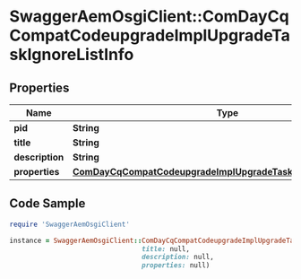 # SwaggerAemOsgiClient::ComDayCqCompatCodeupgradeImplUpgradeTaskIgnoreListInfo

## Properties

Name | Type | Description | Notes
------------ | ------------- | ------------- | -------------
**pid** | **String** |  | [optional] 
**title** | **String** |  | [optional] 
**description** | **String** |  | [optional] 
**properties** | [**ComDayCqCompatCodeupgradeImplUpgradeTaskIgnoreListProperties**](ComDayCqCompatCodeupgradeImplUpgradeTaskIgnoreListProperties.md) |  | [optional] 

## Code Sample

```ruby
require 'SwaggerAemOsgiClient'

instance = SwaggerAemOsgiClient::ComDayCqCompatCodeupgradeImplUpgradeTaskIgnoreListInfo.new(pid: null,
                                 title: null,
                                 description: null,
                                 properties: null)
```


